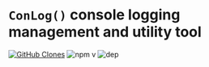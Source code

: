 # `ConLog()` console logging management and utility tool
[![GitHub Clones](https://img.shields.io/badge/dynamic/json?color=success&label=Clone&query=count&url=https://gist.githubusercontent.com/kipBO/6d2bb29f973d5b61cae5b6c3b174f8bf/raw/clone.json&logo=github)](https://github.com/MShawon/github-clone-count-badge)
![npm v](https://badgen.net/npm/v/@codump/conlog) ![dep](https://badgen.net/static/dependencies/0/green)
